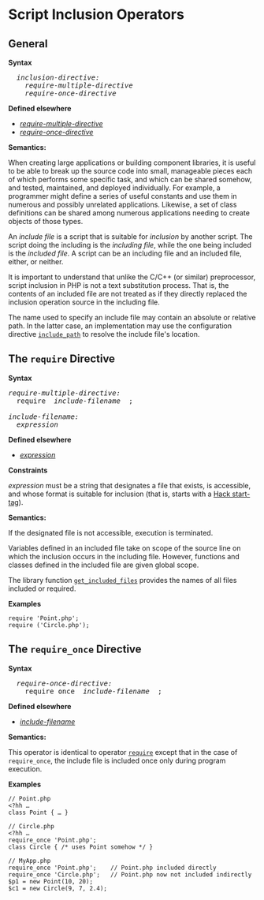 # Script Inclusion Operators

## General

**Syntax**

<pre>
  <i>inclusion-directive:</i>
    <i>require-multiple-directive</i>
    <i>require-once-directive</i>
</pre>

**Defined elsewhere**

* [*require-multiple-directive*](12-script-inclusion.md#the-require-directive)
* [*require-once-directive*](12-script-inclusion.md#the-require_once-directive)

**Semantics:**

When creating large applications or building component libraries, it is
useful to be able to break up the source code into small, manageable
pieces each of which performs some specific task, and which can be
shared somehow, and tested, maintained, and deployed individually. For
example, a programmer might define a series of useful constants and use
them in numerous and possibly unrelated applications. Likewise, a set of
class definitions can be shared among numerous applications needing to
create objects of those types.

An *include file* is a script that is suitable for *inclusion* by
another script. The script doing the including is the *including file*,
while the one being included is the *included file*. A script can be an
including file and an included file, either, or neither.

It is important to understand that unlike the C/C++ (or similar)
preprocessor, script inclusion in PHP is not a text substitution
process. That is, the contents of an included file are not treated as if
they directly replaced the inclusion operation source in the including
file.

The name used to specify an include file may contain an absolute or
relative path. In the latter case, an implementation may use the
configuration directive
[`include_path`](http://docs.hhvm.com/manual/en/ini.core.php#ini.include-path)
to resolve the include file's location.

## The `require` Directive

**Syntax**

<pre>
<i>require-multiple-directive:</i>
  require  <i>include-filename</i>  ;

<i>include-filename:</i>
  <i>expression</i>
</pre>

**Defined elsewhere**

* [*expression*](10-expressions.md#yield-operator)

**Constraints**

*expression* must be a string that designates a file that exists, is accessible, and whose format is suitable for inclusion (that is, starts with a [Hack start-tag](04-basic-concepts.md#program-structure)).

**Semantics:**

If the designated file is not accessible, execution is terminated.

Variables defined in an included file take on scope of the source line on which the inclusion occurs in the including file. However, functions and classes defined in the included file are given global scope.

The library function [`get_included_files`](http://www.php.net/get_included_files) provides the names of
all files included or required.

**Examples**

```Hack
require 'Point.php';
require ('Circle.php');
```

## The `require_once` Directive

**Syntax**

<pre>
  <i>require-once-directive:</i>
    require_once  <i>include-filename</i>  ;
</pre>

**Defined elsewhere**

* [*include-filename*](12-script-inclusion.md#the-require-directive)

**Semantics:**

This operator is identical to operator [`require`](12-script-inclusion.md#the-require-directive) except that in
the case of `require_once`, the include file is included once only during
program execution.

**Examples**

```Hack
// Point.php
<?hh …
class Point { … }

// Circle.php
<?hh …
require_once 'Point.php';
class Circle { /* uses Point somehow */ }

// MyApp.php
require_once 'Point.php';    // Point.php included directly
require_once 'Circle.php';   // Point.php now not included indirectly
$p1 = new Point(10, 20);
$c1 = new Circle(9, 7, 2.4);
```
